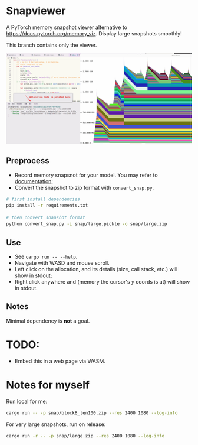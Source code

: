 # Snapviewer

A PyTorch memory snapshot viewer alternative to https://docs.pytorch.org/memory_viz. Display large snapshots smoothly! 

This branch contains only the viewer.

![alt text](snapviewer.gif)

## Preprocess
- Record memory snapsnot for your model. You may refer to [documentation](https://docs.pytorch.org/docs/stable/torch_cuda_memory.html);
- Convert the snapshot to zip format with `convert_snap.py`.
```sh
# first install dependencies
pip install -r requirements.txt

# then convert snapshot format
python convert_snap.py -i snap/large.pickle -o snap/large.zip
```

## Use
- See `cargo run -- --help`.
- Navigate with WASD and mouse scroll.
- Left click on the allocation, and its details (size, call stack, etc.) will show in stdout;
- Right click anywhere and (memory the cursor's $y$ coords is at) will show in stdout.


## Notes
Minimal dependency is **not** a goal.

# TODO:
- Embed this in a web page via WASM.

# Notes for myself
Run local for me: 
```sh
cargo run -- -p snap/block8_len100.zip --res 2400 1080 --log-info
```
For very large snapshots, run on release:
```sh
cargo run -r -- -p snap/large.zip --res 2400 1080 --log-info
```